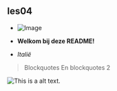 ## les04

* ![Image](https://www.google.com/url?sa=i&url=https%3A%2F%2Ftheimageconference.org%2F&psig=AOvVaw2ZMeFtNZQ5vawkJgDrsSbb&ust=1600252916521000&source=images&cd=vfe&ved=0CAIQjRxqFwoTCIiWl5H96usCFQAAAAAdAAAAABAD)

* __Welkom bij deze README!__
* _Italië_
> Blockquotes
> En blockquotes 2

![This is a alt text.](https://www.google.com/imgres?imgurl=https%3A%2F%2Fwww.w3schools.com%2Fw3css%2Fimg_lights.jpg&imgrefurl=https%3A%2F%2Fwww.w3schools.com%2Fw3css%2Fw3css_images.asp&tbnid=kwgHAQqTiLQXLM&vet=12ahUKEwiZx53RwvzrAhXZwQIHHSAJBDMQMygCegUIARCnAQ..i&docid=R0KnAtfyBDsyiM&w=600&h=400&q=image&ved=2ahUKEwiZx53RwvzrAhXZwQIHHSAJBDMQMygCegUIARCnAQ")
